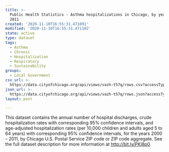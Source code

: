 ```yaml
---
title: >-
  Public Health Statistics - Asthma hospitalizations in Chicago, by year, 2000 -
  2011
created: '2020-11-10T16:55:31.471091'
modified: '2020-11-10T16:55:31.471102'
state: active
type: dataset
tags:
  - Asthma
  - Chronic
  - Hospitalization
  - Respiratory
  - Sustainability
groups:
  - Local Government
csv_url: >-
  https://data.cityofchicago.org/api/views/vazh-t57q/rows.csv?accessType=DOWNLOAD
json_url: >-
  https://data.cityofchicago.org/api/views/vazh-t57q/rows.json?accessType=DOWNLOAD
layout: post

---
```

This dataset contains the annual number of hospital discharges, crude hospitalization rates with corresponding 95% confidence intervals, and age-adjusted hospitalization rates (per 10,000 children and adults aged 5 to 64 years) with corresponding 95% confidence intervals, for the years 2000 – 2011, by Chicago U.S. Postal Service ZIP code or ZIP code aggregate. See the full dataset description for more information at http://bit.ly/PKI8p0.
